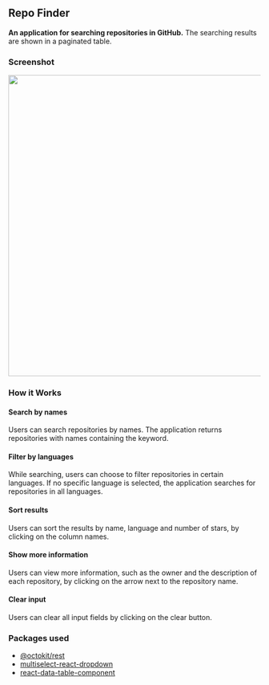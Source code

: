 ## Repo Finder
**An application for searching repositories in GitHub.** The searching results are shown in a paginated table.

### Screenshot
<p align="center">
  <img src="https://raw.githubusercontent.com/kanapki/repo-finder/master/screenshots/screenshot1.png" width="600">
</p>

### How it Works
#### Search by names
Users can search repositories by names. The application returns repositories with names containing the keyword.  
#### Filter by languages
While searching, users can choose to filter repositories in certain languages. If no specific language is selected, the application searches for repositories in all languages.  
#### Sort results
Users can sort the results by name, language and number of stars, by clicking on the column names.  
#### Show more information
Users can view more information, such as the owner and the description of each repository, by clicking on the arrow next to the repository name.
#### Clear input
Users can clear all input fields by clicking on the clear button.

### Packages used
- [@octokit/rest](https://octokit.github.io/rest.js/v18)
- [multiselect-react-dropdown](https://github.com/srigar/multiselect-react-dropdown)
- [react-data-table-component](https://github.com/jbetancur/react-data-table-component)
